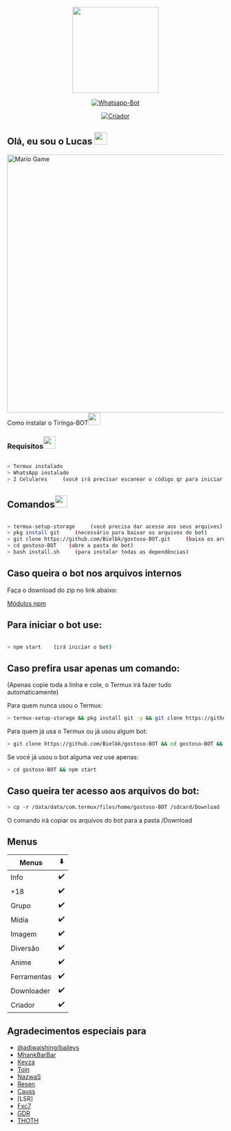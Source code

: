 <p align="center">
<img src="https://i.imgur.com/NBMZVYO_d.webp?maxwidth=640&shape=thumb&fidelity=medium" height="200"/>
</p>
<p align="center">
<a href="#"><img title="Whatsapp-Bot" src="https://img.shields.io/badge/Whatsapp--Bot Para Termux-black?colorA=red&style=for-the-badge"></a>
</p>
<p align="center">
<a href="https://github.com/italuH"><img title="Criador" src="https://img.shields.io/badge/Criador-Italu-cyan.svg?style=for-the-badge&logo=github"></a>
</p>


## Olá, eu sou o Lucas <img src="https://github.com/TheDudeThatCode/TheDudeThatCode/blob/master/Assets/Hi.gif" width="29px">


<img src="https://github.com/TheDudeThatCode/TheDudeThatCode/blob/master/Assets/Mario_Gameplay.gif" alt="Mario Game" width="600" />

<summary>Como instalar o  Tiringa-BOT<img src="https://github.com/TheDudeThatCode/TheDudeThatCode/blob/master/Assets/hmm.gif" width="29px"></summary>

### Requisitos<img src="https://github.com/TheDudeThatCode/TheDudeThatCode/blob/master/Assets/powerup.gif" width="29px">

```bash

> Termux instalado
> WhatsApp instalado
> 2 Celulares     (você irá precisar escanear o código qr para iniciar o Tiringa-BOT)

```

## Comandos<img src="https://github.com/TheDudeThatCode/TheDudeThatCode/blob/master/Assets/Mario_Hello_Big.gif" width="29px">

```bash

> termux-setup-storage     (você precisa dar acesso aos seus arquivos)
> pkg install git     (necessário para baixar os arquivos do bot)
> git clone https://github.com/Bielbk/gostoso-BOT.git     (baixa os arquivos do bot)
> cd gostoso-BOT    (abre a pasta do bot)
> bash install.sh     (para instalar todas as dependências)

```
## Caso queira o bot nos arquivos internos

Faça o download do zip no link abaixo:

[Módulos npm](https://mega.nz/file/Pw1CQayB#IyMmDeNRAw4Ra1kidcubDoRj0wegJUMc3FEiUNzW4YY)




## Para iniciar o bot use:

```bash

> npm start    (irá iniciar o bot)

```

## Caso prefira usar apenas um comando:
(Apenas copie toda a linha e cole, o Termux irá fazer tudo automaticamente)


<summary>Para quem nunca usou o Termux:

```bash
> termux-setup-storage && pkg install git -y && git clone https://github.com/Bielbk/gostoso-BOT.git && cd gostoso-BOT && bash install.sh && npm start

```

<summary>Para quem já usa o Termux ou já usou algum bot:

```bash
> git clone https://github.com/Bielbk/gostoso-BOT && cd gostoso-BOT && bash install.sh && npm start
```

<summary>Se vocé já usou o bot alguma vez use apenas:

```bash
> cd gostoso-BOT && npm start
```

## Caso queira ter acesso aos arquivos do bot:


```bash
> cp -r /data/data/com.termux/files/home/gostoso-BOT /sdcard/Download  
```
O comando irá copiar os arquivos do bot para a pasta /Download

<p align='center'>

## Menus
| Menus | ⬇️ | 
|------------ | ---------|
| Info | ✔️ |
| +18 | ✔️ |
| Grupo | ✔️ |
| Mídia | ✔️ |
| Imagem | ✔️ |
| Diversão| ✔️ |
| Anime | ✔️ |
| Ferramentas | ✔️ |
| Downloader | ✔️ |
| Criador | ✔️ |
<p align='center'>

## Agradecimentos especiais para

- [@adiwajshing/baileys](https://github.com/adiwajshing/Baileys) 
- [MhankBarBar](https://github.com/mhankbarbar)
- [Kevza](https://github.com/kevzka)
- [Toin](https://github.com/ToinNetuh)
- [NazwaS](https://github.com/NazwaS)
- [Resen](https://github.com/Resen22194)
- [Causs](https://github.com/Admcauss-alt)
- [LSR]
- [Fxc7](https://github.com/Fxc7)
- [GDR](https://github.com/viniciusgdr)
- [THOTH](https://github.com/thothdeus)








